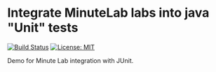 # Integrate MinuteLab labs into java "Unit" tests

[![Build Status](https://travis-ci.org/minutelab/demo-java.svg?branch=master)](https://travis-ci.org/minutelab/demo-java)
[![License: MIT](https://img.shields.io/badge/License-MIT-yellow.svg)](https://opensource.org/licenses/MIT)

Demo for Minute Lab integration with JUnit.

